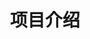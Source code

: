 ---
home: true
icon: home
title: 项目介绍
bgImage: https://theme-hope-assets.vuejs.press/bg/6-light.svg
bgImageDark: https://theme-hope-assets.vuejs.press/bg/6-dark.svg
bgImageStyle:
  background-attachment: fixed
heroText: HGB-Admin
tagline: 化工宝前端框架项目文档

highlights:
  - header: 功能齐全
    bgImage: https://theme-hope-assets.vuejs.press/bg/3-light.svg
    bgImageDark: https://theme-hope-assets.vuejs.press/bg/3-dark.svg
    highlights:
      - title: 丰富的UI效果：多种UI样式和动画效果、自定义主题色、多种布局方式可供选择。
      - title: 标准化工程：包含git提交规范、项目开发规范、代码组织规范、代码打包规范等。
      - title: 功能强大的表格：自带刷新、自定义列、固定列、表格大小、斑马纹设置，更轻易的实现复杂的表格功能，如整列编辑、表格拖拽等。
      - title: 更快、更小、更稳定。

  - header: 表格是sass系统中代码重叠最多的功能
    description: 得益于Vue3的新特性，可以用更少的代码实现更强大的功能，落地在项目后，为表格添加了成吨功能。
    bgImage: https://theme-hope-assets.vuejs.press/bg/4-light.svg
    bgImageDark: https://theme-hope-assets.vuejs.press/bg/4-dark.svg
    bgImageStyle:
      background-repeat: repeat
      background-size: initial
    features:
      - title: 内置刷新
        icon: clipboard-check
        details: 表格内置刷新功能，不需要点击查询或者刷新页面去刷新表格了

      - title: 拖拽和展示列
        icon: box-archive
        details: 用户可以根据喜好调整列到自己喜欢的位置，或者直接隐藏列

      - title: 自定义密度
        icon: table-columns
        details: 提供三种密度供选择

      - title: 筛选联动 
        icon: highlighter
        details: 表格查询的状态会自动和列中的字段对应

      - title: 强大的render函数
        icon: code
        details: 可以做任何事情

      - title: 自适应
        icon: quote-left
        details: 大、中、小屏适配一网打尽（移动端？🤔）

      - title: 像德芙一样
        icon: superscript
        details: 一页几百条也不在话下，得益于虚拟列表 + 懒加载

      - title: 配置化
        icon: person-chalkboard
        details: 基于render函数，脱离template，更益于理解

  - header: 底层架构
    description: 框架就像地基，能盖几层全看地基
    bgImage: https://theme-hope-assets.vuejs.press/bg/5-light.svg
    bgImageDark: https://theme-hope-assets.vuejs.press/bg/5-dark.svg
    highlights:
      - title: vite + vue3 + ts
        icon: object-group
        details: 最新、最适合中国码农体质的渐进式JavaScript框架。
        link: https://cn.vuejs.org/

      - title: eslint + stylint
        icon: circle-half-stroke
        details: 提交代码就格式化和检测代码，从根部抓起，让代码更加清晰，减少线上报错的概率。
        link: https://eslint.org/

      - title: mock
        icon: palette
        details: 本地模拟接口请求，减少等待服务的时间，实现并行开发。
        link: http://mockjs.com/

      - title: env
        icon: person-chalkboard
        details: 这个是基础，但是以前没有🤔。
        link: https://vitejs.dev/guide/env-and-mode.html

      - title: vue-router + pinia + axios + navieUI
        icon: person-chalkboard
        details: 标配，不过封装了，更好使了
        link: https://vitejs.dev/guide/env-and-mode.html

  - header: 2.0规划
    bgImage: https://theme-hope-assets.vuejs.press/bg/1-light.svg
    bgImageDark: https://theme-hope-assets.vuejs.press/bg/1-dark.svg
    features:
      - title: 表单、表格生成器
        icon: comment-dots
        details: 拖拉拽生成简单的表格和表单，复杂的还是交给程序员吧

      - title: npx生成框架
        icon: circle-info
        details: 通过npx命令直接生成框架，不用每次开项目都从代码库中复制或者复制其他已经成熟的项目
        link: https://theme-hope.vuejs.press/zh/guide/feature/page-info.html

      - title: 微前端
        icon: search
        details: 为集成多个项目做准备
        link: https://theme-hope.vuejs.press/zh/guide/feature/search.html

      - title: 错误监控
        icon: copy
        details: 前端错误收集、顺便收集接口错误信息
        link: https://theme-hope.vuejs.press/zh/guide/feature/copy-code.html

copyright: false
footer: <a href="https://51522zzwlwlbb.github.io/hgb-admin/" target="_blank">HGB-admin</a> | MIT 协议, 版权所有 © 2023-present HGB
---